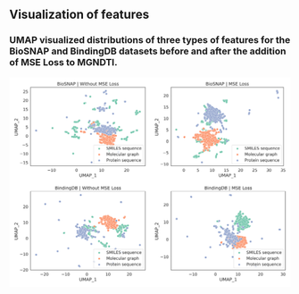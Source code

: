 ## Visualization of features

### UMAP visualized distributions of three types of features for the BioSNAP and BindingDB datasets before and after the addition of MSE Loss to MGNDTI.
![ablation_multimodal](./feature.png)
